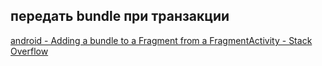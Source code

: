 ## передать bundle при транзакции
[android - Adding a bundle to a Fragment from a FragmentActivity - Stack Overflow](https://stackoverflow.com/questions/16053798/adding-a-bundle-to-a-fragment-from-a-fragmentactivity)